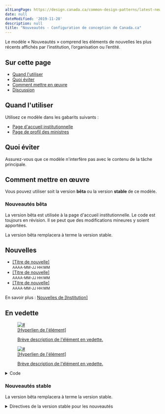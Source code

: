 ```yaml
---
altLangPage: https://design.canada.ca/common-design-patterns/latest-news.html
date: null
dateModified: '2019-11-28'
description: null
title: "Nouveautés - Configuration de conception de Canada.ca"
---
```





<section>
 <p>
  Le modèle « Nouveautés » comprend les éléments de nouvelles les plus récents affichés par l’institution, l’organisation ou l’entité.
 </p>
</section>

<section>
 <h2>
  Sur cette page
 </h2>
 <ul>
  <li>
   <a href="#quand">
    Quand l'utiliser
   </a>
  </li>
  <li>
   <a href="#eviter">
    Quoi éviter
   </a>
  </li>
  <li>
   <a href="#code">
    Comment mettre en œuvre
   </a>
  </li>
  <li>
   <a href="#discussion">
    Discussion
   </a>
  </li>
 </ul>
</section>

<section>
 <h2 id="quand">
  Quand l'utiliser
 </h2>
 <p>
  Utilisez ce modèle dans les gabarits suivants :
 </p>
 <ul>
  <li>
   <a href="../modeles-obligatoire/pages-profil-institutionnel.html">
    Page d'accueil institutionnelle
   </a>
  </li>
  <li>
   <a href="../modeles-obligatoire/pages-profil-ministres.html">
    Page de profil des ministres
   </a>
  </li>
 </ul>
</section>

<h2 id="eviter">
 Quoi éviter
</h2>

<p>
 Assurez-vous que ce modèle n'interfère pas avec le contenu de la tâche principale.
</p>

<section>
 <h2 id="code">
  Comment mettre en œuvre
 </h2>
 <section>
  <p>
   Vous pouvez utiliser soit la version
   <strong>
    bêta
   </strong>
   ou la version
   <strong>
    stable
   </strong>
   de ce modèle.
  </p>
  <h3>
   Nouveautés bêta
  </h3>
  <p>
   La version bêta est utilisée à la page d'accueil institutionnelle. Le code est toujours en révision. Il se peut que des modifications mineures y soient apportées.
  </p>
  <p>
   La version bêta remplacera à terme la version stable.
  </p>
  <div class="pattern-demo mrgn-bttm-md">
   <div class="container">
    <div class="row col-lg-12">
     <section class="col-md-4">
      <h2 class="h3">
       Nouvelles
      </h2>
      <ul class="feeds-cont list-unstyled lst-spcd feed-active">
       <li>
        <a href="#">
         [Titre de nouvelle]
        </a>
        <br/>
        <small class="feeds-date">
         AAAA-MM-JJ HH:MM
        </small>
       </li>
       <li>
        <a href="#">
         [Titre de nouvelle]
        </a>
        <br/>
        <small class="feeds-date">
         AAAA-MM-JJ HH:MM
        </small>
       </li>
       <li>
        <a href="#">
         [Titre de nouvelle]
        </a>
        <br/>
        <small class="feeds-date">
         AAAA-MM-JJ HH:MM
        </small>
       </li>
      </ul>
      <p>
       En savoir plus :
       <a class="admin" href="#">
        Nouvelles de [Institution]
       </a>
      </p>
     </section>
     <section class="col-md-8 gc-prtts">
      <h2 class="h3">
       En vedette
      </h2>
      <div class="row wb-eqht">
       <div class="col-md-6 mrgn-bttm-md">
        <a class="figcaption hght-inhrt" href="#">
         <figure class="well well-sm brdr-rds-0 hght-inhrt">
          <img alt="#" class="img-responsive full-width" src="https://via.placeholder.com/360x203/000000/FFFFFF.png"/>
          <figcaption class="h5">
           [Hyperlien de l'élément]
          </figcaption>
          <p>
           Brève description de l'élément en vedette.
          </p>
         </figure>
        </a>
       </div>
       <div class="col-md-6 mrgn-bttm-md">
        <a class="figcaption hght-inhrt" href="https://www.canada.ca/en/revenue-agency/campaigns/my-benefits-credits.html">
         <figure class="well well-sm brdr-rds-0 hght-inhrt">
          <img alt="#" class="img-responsive full-width" src="https://via.placeholder.com/360x203/000000/FFFFFF.png"/>
          <figcaption class="h5">
           [Hyperlien de l'élément]
          </figcaption>
          <p>
           Brève description de l'élément en vedette.
          </p>
         </figure>
        </a>
       </div>
      </div>
     </section>
    </div>
   </div>
   <details>
    <summary>
     Code
    </summary>
    <pre class="prettyprint"><code>&lt;div class="row col-lg-12"&gt;
	&lt;section class="col-md-4 wb-feeds limit-3 gc-nws"&gt;
	 &lt;h2 class="h3"&gt;Nouvelles&lt;/h2&gt;
	&lt;!-- demonstrate the look - use json feed where applicable --&gt;
	&lt;ul class="feeds-cont list-unstyled lst-spcd feed-active"&gt;
	 &lt;li&gt;&lt;a href="#"&gt;[Titre nouvelle]&lt;/a&gt;&lt;br&gt; &lt;small class="feeds-date"&gt;AAAA-MM-JJ HH:MM&lt;/small&gt;&lt;/li&gt;
	 &lt;li&gt;&lt;a href="#"&gt;[Titre nouvelle]]&lt;/a&gt;&lt;br&gt; &lt;small class="feeds-date"&gt;AAAA-MM-JJ HH:MM&lt;/small&gt;&lt;/li&gt;
	 &lt;li&gt;&lt;a href="#"&gt;[Titre nouvelle]]&lt;/a&gt;&lt;br&gt; &lt;small class="feeds-date"&gt;AAAA-MM-JJ HH:MM&lt;/small&gt;&lt;/li&gt;
	&lt;/ul&gt;
	&lt;!-- json feed for news example
	&lt;ul class="feeds-cont list-unstyled lst-spcd"&gt;
	 &lt;li&gt; &lt;a data-ajax="https://www.canada.ca/content/canadasite/api/nws/fds/en/web-feeds/revenue-agency.json" href="https://www.canada.ca/en/revenue-agency.atom.xml" rel="external"&gt;Salle de presse de l’ARC&lt;/a&gt; &lt;/li&gt;
	 &lt;/ul&gt;
	--&gt;
	&lt;p&gt;En savoir plus : &lt;a href="#" class="admin"&gt;Nouvelles de [Institution]&lt;/a&gt;&lt;/p&gt;
	&lt;/section&gt;
	&lt;section class="col-md-8 gc-prtts"&gt;
	 &lt;h2 class="h3"&gt;En vedette&lt;/h2&gt;
	  &lt;div class="row wb-eqht"&gt;
	   &lt;div class="col-md-6 mrgn-bttm-md"&gt;
	    &lt;a class="figcaption hght-inhrt" href="#"&gt;
	     &lt;figure class="well well-sm brdr-rds-0 hght-inhrt"&gt;&lt;img class="img-responsive full-width" alt="#" src="https://wet-boew.github.io/themes-dist/GCWeb/img/360x203.png"&gt;
	      &lt;figcaption class="h5"&gt;[Hyperlien de l'élément]&lt;/figcaption&gt;
	        &lt;p&gt;Brève description de l'élément en vedette.&lt;/p&gt;
	        &lt;/figure&gt;
	       &lt;/a&gt;
	      &lt;/div&gt;
	    &lt;div class="col-md-6 mrgn-bttm-md"&gt;
	     &lt;a class="figcaption hght-inhrt" href="https://www.canada.ca/en/revenue-agency/campaigns/my-benefits-credits.html"&gt;
	     &lt;figure class="well well-sm brdr-rds-0 hght-inhrt"&gt;&lt;img class="img-responsive full-width" alt="#" src="https://wet-boew.github.io/themes-dist/GCWeb/img/360x203.png"&gt;
	      &lt;figcaption class="h5"&gt;[Hyperlien de l'élément]&lt;/figcaption&gt;
	      &lt;p&gt;Brève description de l'élément en vedette.&lt;/p&gt;
	        &lt;/figure&gt;
	     &lt;/a&gt;
	     &lt;/div&gt;
	    &lt;/div&gt;
	  &lt;/section&gt;
	 &lt;/div&gt;
	&lt;/div&gt;</code></pre>
   </details>
  </div>
  <div class="clearfix">
  </div>
  <h3>
   Nouveautés stable
  </h3>
  <p>
   La version bêta remplacera à terme la version stable.
  </p>
  <details>
   <summary>
    Directives de la version stable pour les nouveautés
   </summary>
   <ul>
    <li>
     Elle présente les éléments de nouvelles les plus récents affichés par l’entité.
    </li>
    <li>
     L’étiquette de l’en-tête est « Nouveautés ».
    </li>
    <li>
     Deux des éléments de nouvelles doivent comprendre une image, un titre assorti d’un hyperlien, des renseignements supplémentaires et un texte descriptif :
     <ul>
      <li>
       Peut comprendre du contenu promotionnel, et être priorisé à la discrétion de l’institution
      </li>
      <li>
       Le texte de la description doit être court et concis.
      </li>
     </ul>
    </li>
    <li>
     Les types de produits liés aux nouvelles affichés comme texte seulement se limitent à ceux affichés sur nouvelles.gc.ca :
     <ul>
      <li>
       Avis aux médias
      </li>
      <li>
       Documents d’information
      </li>
      <li>
       Communiqués de presse
      </li>
      <li>
       Discours
      </li>
      <li>
       Déclarations
      </li>
     </ul>
    </li>
    <li>
     Veuillez consulter la
     <a href="http://wet-boew.github.io/themes-dist/GCWeb/index-fr.html">
      page GitHub sur Canada.ca
     </a>
     pour obtenir des détails sur le redimensionnement d’image.
    </li>
   </ul>
   <h2>
    Exemple concret
   </h2>
   <ul>
    <li>
     <a href="https://wet-boew.github.io/GCWeb/templates/institutional/institution-fr.html">
      Page de profil institutionnel
     </a>
    </li>
   </ul>
   <section class="panel panel-primary">
    <header class="panel-heading">
     <h2 class="panel-title">
      Exemples
     </h2>
    </header>
    <div class="panel-body">
     <div class="row">
      <figure class="mrgn-bttm-sm">
       <figcaption class="text-center">
        <b>
         Modèle des nouveautés avec deux images
        </b>
       </figcaption>
       <img alt="Capture d’écran illustrant le modèle des dernières nouvelles avec deux images dans le site Canada.ca. Plus de détails au sujet de ce graphique se retrouvent dans le texte entourant l’image." class="img-responsive center-block" src="https://www.canada.ca/content/dam/tbs-sct/images/government-communications/canada-content-style-guide/latest-news-pattern-fra.jpg"/>
      </figure>
     </div>
    </div>
   </section>
  </details>
 </section>
</section>
